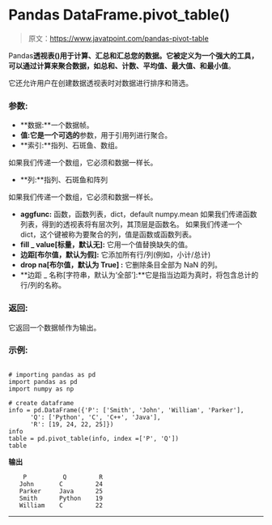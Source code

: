 # Pandas DataFrame.pivot_table()

> 原文：<https://www.javatpoint.com/pandas-pivot-table>

Pandas**透视表()**用于计算、汇总和汇总您的数据。它被定义为一个强大的工具，可以通过计算来聚合数据，如**总和、计数、平均值、最大值、**和**最小值**。

它还允许用户在创建数据透视表时对数据进行排序和筛选。

### 参数:

*   **数据:**一个数据帧。
*   **值:**它是一个**可选的**参数，用于引用列进行聚合。
*   **索引:**指列、石斑鱼、数组。

如果我们传递一个数组，它必须和数据一样长。

*   **列:**指列、石斑鱼和阵列

如果我们传递一个数组，它必须和数据一样长。

*   **aggfunc:** 函数，函数列表，dict，default numpy.mean
    如果我们传递函数列表，得到的透视表将有层次列，其顶层是函数名。
    如果我们传递一个 dict，这个键被称为要聚合的列，值是函数或函数列表。
*   **fill _ value[标量，默认无]:** 它用一个值替换缺失的值。
*   **边距[布尔值，默认为假]:** 它添加所有行/列(例如，小计/总计)
*   **drop na[布尔值，默认为 True] :** 它删除条目全部为 NaN 的列。
*   **边距 _ 名称[字符串，默认为‘全部’]:**它是指当边距为真时，将包含总计的行/列的名称。

### 返回:

它返回一个数据帧作为输出。

### 示例:

```

# importing pandas as pd 
import pandas as pd 
import numpy as np 

# create dataframe 
info = pd.DataFrame({'P': ['Smith', 'John', 'William', 'Parker'], 
      'Q': ['Python', 'C', 'C++', 'Java'], 
      'R': [19, 24, 22, 25]}) 
info 
table = pd.pivot_table(info, index =['P', 'Q'])   
table

```

**输出**

```
    P          Q         R
   John       C         24
   Parker     Java      25
   Smith      Python    19
   William    C         22

```

* * *